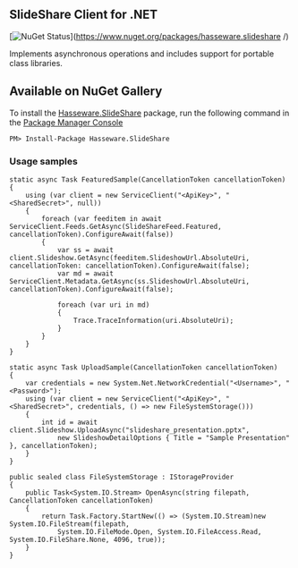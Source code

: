 ## SlideShare Client for .NET ##
[![NuGet Status](http://img.shields.io/nuget/v/hasseware.slideshare.svg?style=flat)](https://www.nuget.org/packages/hasseware.slideshare /)

Implements asynchronous operations and includes support for portable class libraries.

## Available on NuGet Gallery

To install the [Hasseware.SlideShare](https://www.nuget.org/packages/Hasseware.SlideShare) package,
run the following command in the [Package Manager Console](http://docs.nuget.org/docs/start-here/using-the-package-manager-console)

    PM> Install-Package Hasseware.SlideShare

### Usage samples ###

	static async Task FeaturedSample(CancellationToken cancellationToken)
	{
		using (var client = new ServiceClient("<ApiKey>", "<SharedSecret>", null))
		{
			foreach (var feeditem in await ServiceClient.Feeds.GetAsync(SlideShareFeed.Featured, cancellationToken).ConfigureAwait(false))
			{
				var ss = await client.Slideshow.GetAsync(feeditem.SlideshowUrl.AbsoluteUri, cancellationToken: cancellationToken).ConfigureAwait(false);
				var md = await ServiceClient.Metadata.GetAsync(ss.SlideshowUrl.AbsoluteUri, cancellationToken).ConfigureAwait(false);

				foreach (var uri in md)
				{
					Trace.TraceInformation(uri.AbsoluteUri);
				}
			}
		}
	}
	
	static async Task UploadSample(CancellationToken cancellationToken)
	{
		var credentials = new System.Net.NetworkCredential("<Username>", "<Password>");
	    using (var client = new ServiceClient("<ApiKey>", "<SharedSecret>", credentials, () => new FileSystemStorage()))
		{
			int id = await client.Slideshow.UploadAsync("slideshare_presentation.pptx",
        		new SlideshowDetailOptions { Title = "Sample Presentation" }, cancellationToken);
		}
	}

	public sealed class FileSystemStorage : IStorageProvider
	{
		public Task<System.IO.Stream> OpenAsync(string filepath, CancellationToken cancellationToken)
		{
			return Task.Factory.StartNew(() => (System.IO.Stream)new System.IO.FileStream(filepath,
				System.IO.FileMode.Open, System.IO.FileAccess.Read, System.IO.FileShare.None, 4096, true));
		}
	}
